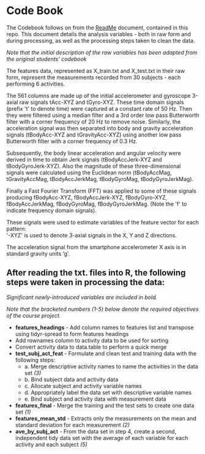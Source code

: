 # Code Book
The Codebook follows on from the [ReadMe](https://github.com/gisaacson/coursera-getting-data/blob/master/README.md) document, contained in this repo.
This document details the analysis variables - both in raw form and during processing, as well as the processing steps taken to clean the data.

*Note that the initial description of the raw variables has been adapted from the original students’ codebook* 

The features data, represented as X_train.txt and X_test.txt in their raw form, represent the measurements recorded from 30 subjects - each performing 6 activities.

The 561 columns are made up of the initial accelerometer and gyroscope 3-axial raw signals tAcc-XYZ and tGyro-XYZ. These time domain signals (prefix 't' to denote time) were captured at a constant rate of 50 Hz. Then they were filtered using a median filter and a 3rd order low pass Butterworth filter with a corner frequency of 20 Hz to remove noise. Similarly, the acceleration signal was then separated into body and gravity acceleration signals (tBodyAcc-XYZ and tGravityAcc-XYZ) using another low pass Butterworth filter with a corner frequency of 0.3 Hz. 

Subsequently, the body linear acceleration and angular velocity were derived in time to obtain Jerk signals (tBodyAccJerk-XYZ and tBodyGyroJerk-XYZ). Also the magnitude of these three-dimensional signals were calculated using the Euclidean norm (tBodyAccMag, tGravityAccMag, tBodyAccJerkMag, tBodyGyroMag, tBodyGyroJerkMag). 

Finally a Fast Fourier Transform (FFT) was applied to some of these signals producing fBodyAcc-XYZ, fBodyAccJerk-XYZ, fBodyGyro-XYZ, fBodyAccJerkMag, fBodyGyroMag, fBodyGyroJerkMag. (Note the 'f' to indicate frequency domain signals). 

These signals were used to estimate variables of the feature vector for each pattern:  
'-XYZ' is used to denote 3-axial signals in the X, Y and Z directions. 

The acceleration signal from the smartphone accelerometer X axis is in standard gravity units ‘g’.

## After reading the txt. files into R, the following steps were taken in processing the data: 

*Significant newly-introduced variables are included in bold.*

*Note that the bracketed numbers (1-5) below denote the required objectives of the course project.*

* **features_headings** - Add column names to features list and transpose using tidyr-spread to form features headings
* Add rownames column to activity data to be used for sorting
* Convert activity data to data.table to perform a quick merge
* **test_subj_act_feat**  - Formulate and clean test and training data with the following steps:
  * a. Merge descriptive activity names to name the activities in the data set *(3)*
  * b. Bind subject data and activity data
  * c. Allocate subject and activity variable names
  * d. Appropriately label the data set with descriptive variable names
  * e. Bind subject and activity data with measurement data 
* **features_final**  - Merge the training and the test sets to create one data set *(1)* 
* **features_mean_std** -  Extracts only the measurements on the mean and standard deviation for each measurement *(2)* 
* **ave_by_subj_act** - From the data set in step 4, create a second, independent tidy data set with the average of each variable for each activity and each subject *(5)*
